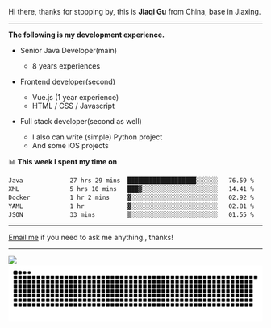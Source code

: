 Hi there, thanks for stopping by, this is **Jiaqi Gu** from China, base in Jiaxing.

---

**The following is my development experience.**

- Senior Java Developer(main)
  - 8 years experiences

- Frontend developer(second)
  - Vue.js (1 year experience)
  - HTML / CSS / Javascript
  
- Full stack developer(second as well)
  - I also can write (simple) Python project
  - And some iOS projects

📊 **This week I spent my time on**
<!--START_SECTION:waka-->

```txt
Java             27 hrs 29 mins  ███████████████████░░░░░░   76.59 %
XML              5 hrs 10 mins   ███▓░░░░░░░░░░░░░░░░░░░░░   14.41 %
Docker           1 hr 2 mins     ▓░░░░░░░░░░░░░░░░░░░░░░░░   02.92 %
YAML             1 hr            ▓░░░░░░░░░░░░░░░░░░░░░░░░   02.81 %
JSON             33 mins         ▒░░░░░░░░░░░░░░░░░░░░░░░░   01.55 %
```

<!--END_SECTION:waka-->

---

[Email me](mailto:htk2klwgr@mozmail.com?subject=Hiring_from_GitHub) if you need to ask me anything., thanks!

---

![]( https://visitor-badge.glitch.me/badge?page_id=githubgujiaqi)
![]( https://github.com/droid-Q/droid-Q/raw/output/github-contribution-grid-snake.svg#gh-dark-mode-only)
